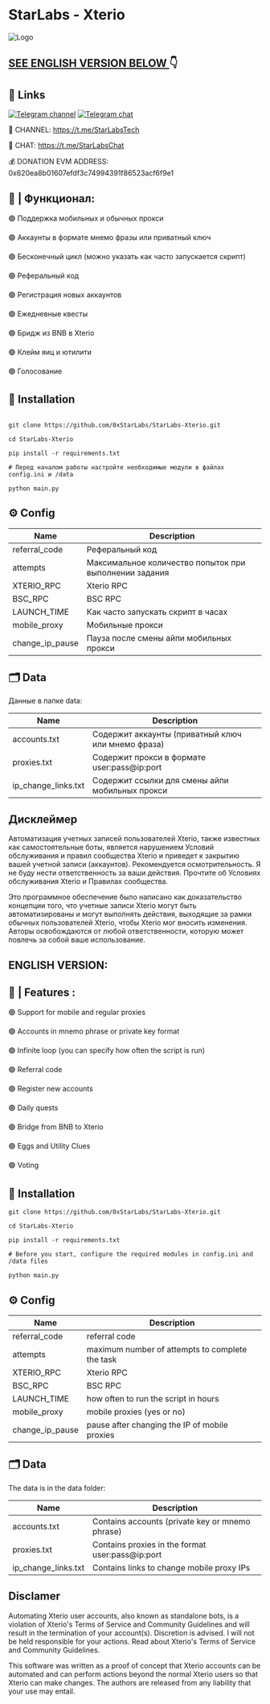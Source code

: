 #  StarLabs - Xterio 


![Logo](https://i.postimg.cc/VNdZhv44/xterio.png)

## [SEE ENGLISH VERSION BELOW ](https://github.com/0xStarLabs/StarLabs-Twitter#english-version)👇

## 🔗 Links
[![Telegram channel](https://img.shields.io/endpoint?url=https://runkit.io/damiankrawczyk/telegram-badge/branches/master?url=https://t.me/StarLabsTech)](https://t.me/StarLabsTech)
[![Telegram chat](https://img.shields.io/endpoint?url=https://runkit.io/damiankrawczyk/telegram-badge/branches/master?url=https://t.me/StarLabsChat)](https://t.me/StarLabsChat)

🔔 CHANNEL: https://t.me/StarLabsTech

💬 CHAT: https://t.me/StarLabsChat

💰 DONATION EVM ADDRESS: 0x620ea8b01607efdf3c74994391f86523acf6f9e1


## 🤖 | Функционал:

🟢 Поддержка мобильных и обычных прокси

🟢 Аккаунты в формате мнемо фразы или приватный ключ

🟢 Бесконечный цикл (можно указать как часто запускается скрипт)

🟢 Реферальный код

🟢 Регистрация новых аккаунтов

🟢 Ежедневные квесты

🟢 Бридж из BNB в Xterio

🟢 Клейм яиц и ютилити

🟢 Голосование


## 🚀 Installation
```

git clone https://github.com/0xStarLabs/StarLabs-Xterio.git

cd StarLabs-Xterio

pip install -r requirements.txt

# Перед началом работы настройте необходимые модули в файлах config.ini и /data

python main.py
```

## ⚙️ Config

| Name | Description |
| --- | --- |
| referral_code | Реферальный код |
| attempts | Максимальное количество попыток при выполнении задания |
| XTERIO_RPC | Xterio RPC |
| BSC_RPC | BSC RPC |
| LAUNCH_TIME | Как часто запускать скрипт в часах |
| mobile_proxy | Мобильные прокси |
| change_ip_pause | Пауза после смены айпи мобильных прокси |

## 🗂️ Data

Данные в папке data:

| Name | Description |
| --- | --- |
| accounts.txt | Содержит аккаунты (приватный ключ или мнемо фраза) |
| proxies.txt | Содержит прокси в формате user:pass@ip:port |
| ip_change_links.txt | Содержит ссылки для смены айпи мобильных прокси |


## Дисклеймер
Автоматизация учетных записей пользователей Xterio, также известных как самостоятельные боты, является нарушением Условий обслуживания и правил сообщества Xterio и приведет к закрытию вашей учетной записи (аккаунтов). Рекомендуется осмотрительность. Я не буду нести ответственность за ваши действия. Прочтите об Условиях обслуживания Xterio и Правилах сообщества.

Это программное обеспечение было написано как доказательство концепции того, что учетные записи Xterio могут быть автоматизированы и могут выполнять действия, выходящие за рамки обычных пользователей Xterio, чтобы Xterio мог вносить изменения. Авторы  освобождаются от любой ответственности, которую может повлечь за собой ваше использование.

## ENGLISH VERSION:

## 🤖 | Features :

🟢 Support for mobile and regular proxies

🟢 Accounts in mnemo phrase or private key format

🟢 Infinite loop (you can specify how often the script is run)

🟢 Referral code

🟢 Register new accounts

🟢 Daily quests

🟢 Bridge from BNB to Xterio

🟢 Eggs and Utility Clues

🟢 Voting

## 🚀 Installation
```
git clone https://github.com/0xStarLabs/StarLabs-Xterio.git

cd StarLabs-Xterio

pip install -r requirements.txt

# Before you start, configure the required modules in config.ini and /data files

python main.py
```

## ⚙️ Config

| Name | Description |
| --- | --- |
| referral_code | referral code |
| attempts | maximum number of attempts to complete the task |
| XTERIO_RPC | Xterio RPC |
| BSC_RPC | BSC RPC |
| LAUNCH_TIME | how often to run the script in hours |
| mobile_proxy | mobile proxies (yes or no) |
| change_ip_pause | pause after changing the IP of mobile proxies |



## 🗂️ Data

The data is in the data folder:

| Name | Description |
| --- | --- |
| accounts.txt | Contains accounts (private key or mnemo phrase) |
| proxies.txt | Contains proxies in the format user:pass@ip:port |
| ip_change_links.txt | Contains links to change mobile proxy IPs |


## Disclamer

Automating Xterio user accounts, also known as standalone bots, is a violation of Xterio's Terms of Service and Community Guidelines and will result in the termination of your account(s). Discretion is advised. I will not be held responsible for your actions. Read about Xterio's Terms of Service and Community Guidelines.

This software was written as a proof of concept that Xterio accounts can be automated and can perform actions beyond the normal Xterio users so that Xterio can make changes. The authors are released from any liability that your use may entail.
